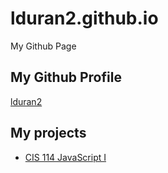 # lduran2.github.io
My Github Page

## My Github Profile
[lduran2](https://github.com/lduran2/)

## My projects
* [CIS 114 JavaScript I](https://lduran2.github.io/cis114-javascript_i/)
